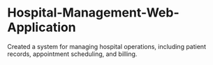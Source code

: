 # Hospital-Management-Web-Application
Created a system for managing hospital operations, including patient  records, appointment scheduling, and billing.

